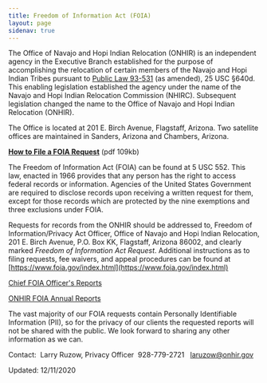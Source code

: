 ```yaml
---
title: Freedom of Information Act (FOIA)
layout: page
sidenav: true
---
```



The Office of Navajo and Hopi Indian Relocation (ONHIR) is an independent agency in the Executive Branch established for the purpose of accomplishing the relocation of certain members of the Navajo and Hopi Indian Tribes pursuant to [Public Law 93-531]({{site.baseurl}}/assets/documents/N-H-Settlement-Act-titled.pdf "Settlement Act pdf") (as amended), 25 USC §640d. This enabling legislation established the agency under the name of the Navajo and Hopi Indian Relocation Commission (NHIRC). Subsequent legislation changed the name to the Office of Navajo and Hopi Indian Relocation (ONHIR).

The Office is located at 201 E. Birch Avenue, Flagstaff, Arizona. Two satellite offices are maintained in Sanders, Arizona and Chambers, Arizona.

**[How to File a FOIA Request]({{site.baseurl}}/assets/documents/foia/ONHIR-FOIA-Request.pdf "How to File a FOIA Request.pdf")** (pdf 109kb)

The Freedom of Information Act (FOIA) can be found at 5 USC 552. This law, enacted in 1966 provides that any person has the right to access federal records or information. Agencies of the United States Government are required to disclose records upon receiving a written request for them, except for those records which are protected by the nine exemptions and three exclusions under FOIA.

Requests for records from the ONHIR should be addressed to, Freedom of Information/Privacy Act Officer, Office of Navajo and Hopi Indian Relocation, 201 E. Birch Avenue, P.O. Box KK, Flagstaff, Arizona 86002, and clearly marked _Freedom of Information Act Request_. Additional instructions as to filing requests, fee waivers, and appeal procedures can be found at [https://www.foia.gov/index.html](https://www.foia.gov/index.html)

[Chief FOIA Officer's Reports](Chief/index.html)

[ONHIR FOIA Annual Reports](Archives/index.html)

The vast majority of our FOIA requests contain Personally Identifiable Information (PII), so for the privacy of our clients the requested reports will not be shared with the public. We look forward to sharing any other information as we can.

Contact:  Larry Ruzow, Privacy Officer  928-779-2721   [laruzow@onhir.gov](mailto:laruzow@onhir.gov)

Updated: 12/11/2020
